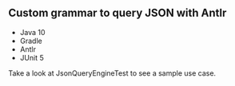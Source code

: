 ## Custom grammar to query JSON with Antlr

* Java 10
* Gradle
* Antlr
* JUnit 5

Take a look at JsonQueryEngineTest to see a sample use case.